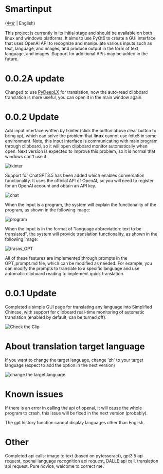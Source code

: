 # Smartinput
([中文](README.md) | English)

This project is currently in its initial stage and should be available on both linux and windows platforms. It aims to use PyQt6 to create a GUI interface that uses OpenAI API to recognize and manipulate various inputs such as text, language, and images, and produce output in the form of text, language, and images. Support for additional APIs may be added in the future.

# 0.0.2A update

Changed to use [PyDeepLX](https://github.com/OwO-Network/PyDeepLX) for translation, now the auto-read clipboard translation is more useful, you can open it in the main window again.

# 0.0.2 Update

Add input interface written by tkinter (click the button above clear button to bring up), which can solve the problem that <b>linux</b> cannot use fcitx5 in some environment. Note, this input interface is communicating with main program through clipboard, so it will open clipboard monitor automatically when open. Next version is expected to improve this problem, so it is normal that windows can't use it.

![tkinter](https://github.com/Menghuan1918/Smartinput/blob/main/pictures/Input.png?raw=true)

Support for ChatGPT3.5 has been added which enables conversation functionality. It uses the official API of OpenAI, so you will need to register for an OpenAI account and obtain an API key. 

![chat](https://github.com/Menghuan1918/Smartinput/blob/main/pictures/chatGPT.png?raw=true)

When the input is a program, the system will explain the functionality of the program, as shown in the following image:

![program](https://github.com/Menghuan1918/Smartinput/blob/main/pictures/Gpt_ans.png?raw=true)

When the input is in the format of "language abbreviation: text to be translated", the system will provide translation functionality, as shown in the following image:

![trasns_GPT](https://github.com/Menghuan1918/Smartinput/blob/main/pictures/GPT_trans.png?raw=true)

All of these features are implemented through prompts in the GPT_prompt.md file, which can be modified as needed. For example, you can modify the prompts to translate to a specific language and use automatic clipboard reading to implement quick translation.

# 0.0.1 Update

Completed a simple GUI page for translating any language into Simplified Chinese, with support for clipboard real-time monitoring of automatic translation (enabled by default, can be turned off).

![Check the Clip](https://github.com/Menghuan1918/Smartinput/blob/main/pictures/clip_show.gif?raw=true)

# About translation target language

If you want to change the target language, change 'zh' to your target language (expect to add the option in the next version)

![change the target language](https://github.com/Menghuan1918/Smartinput/blob/main/pictures/Change_lang.png?raw=true)

# Known issues

If there is an error in calling the api of openai, it will cause the whole program to crash, this issue will be fixed in the next version (probably).

The gpt history function cannot display languages other than English.

# Other

Completed api calls: image to text (based on pytesseract), gpt3.5 api request, openai language recognition api request, DALLE api call, translation api request. Pure novice, welcome to correct me.